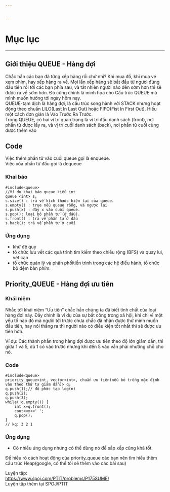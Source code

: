 ```yaml
---


---
```


<h1 id="mục-lục">Mục lục</h1>
<hr>
<h2 id="giới-thiệu-queue---hàng-đợi">Giới thiệu QUEUE - Hàng đợi</h2>
<p>Chắc hẳn các bạn đã từng xếp hàng rồi chứ nhỉ? Khi mua đồ, khi mua vé xem phim, hay xếp hàng ra về. Mọi lần xếp hàng sẽ bắt đầu từ người đứng đầu tiên rồi tới các bạn phía sau, và tất nhiên người nào đến sớm hơn thì sẽ được ra về sớm hơn. Đó cũng chính là minh họa cho Cấu trúc QUEUE mà mình muốn hướng tới ngày hôm nay.<br>
QUEUE-tạm dịch là hàng đợi, là cấu trúc song hành với STACK nhưng hoạt động theo chuẩn LILO(Last In Last Out) hoặc FIFO(Fist In First Out). Hiểu một cách đơn giản là Vào Trước Ra Trước.<br>
Trong QUEUE, có hai vị trí quan trọng là vị trí đầu danh sách (front), nơi phần tử được lấy ra, và vị trí cuối danh sách (back), nơi phần tử cuối cùng được thêm vào</p>
<h2 id="code">Code</h2>
<p>Việc thêm phần tử vào cuối queue gọi là enqueue.<br>
Việc xóa phần tử đầu gọi là dequeue</p>
<h3 id="khai-báo">Khai báo</h3>
<pre class=" language-cpp"><code class="prism  language-cpp"><span class="token macro property">#<span class="token directive keyword">include</span><span class="token string">&lt;queue&gt;</span></span>
<span class="token comment">//Ví dụ khai báo queue kiểu int  </span>
queue <span class="token operator">&lt;</span><span class="token keyword">int</span><span class="token operator">&gt;</span> s<span class="token punctuation">;</span>  
s<span class="token punctuation">.</span><span class="token function">size</span><span class="token punctuation">(</span><span class="token punctuation">)</span> <span class="token operator">:</span> trả về kích thước hiện tại của queue<span class="token punctuation">.</span>  
s<span class="token punctuation">.</span><span class="token function">empty</span><span class="token punctuation">(</span><span class="token punctuation">)</span> <span class="token operator">:</span> <span class="token boolean">true</span> nếu queue rỗng<span class="token punctuation">,</span> và ngược lại  
s<span class="token punctuation">.</span><span class="token function">push</span><span class="token punctuation">(</span>x<span class="token punctuation">)</span> <span class="token operator">:</span> đẩy x vào cuối queue<span class="token punctuation">.</span>  
s<span class="token punctuation">.</span><span class="token function">pop</span><span class="token punctuation">(</span><span class="token punctuation">)</span><span class="token operator">:</span> loại bỏ phần tử <span class="token punctuation">(</span>ở đầu<span class="token punctuation">)</span><span class="token punctuation">.</span>  
s<span class="token punctuation">.</span><span class="token function">front</span><span class="token punctuation">(</span><span class="token punctuation">)</span> <span class="token operator">:</span> trả về phần tử ở đầu  
s<span class="token punctuation">.</span><span class="token function">back</span><span class="token punctuation">(</span><span class="token punctuation">)</span><span class="token operator">:</span> trả về phần tử ở cuối
</code></pre>
<h3 id="ứng-dụng">Ứng dụng</h3>
<ul>
<li>khử đệ quy</li>
<li>tổ chức lưu vết các quá trình tìm kiếm theo chiều rộng (BFS) và quay  lui, vét cạn</li>
<li>tổ chức quản lý và phân phốitiến trình trong các hệ điều hành, tổ chức bộ  đệm bàn phím.</li>
</ul>
<h2 id="priority_queue---hàng-đợi-ưu-tiên">Priority_QUEUE - Hàng đợi ưu tiên</h2>
<h3 id="khái-niệm">Khái niệm</h3>
<p>Nhắc tới khái niệm “Ưu tiên” chắc hẳn chúng ta đã biết tính chất của loại hàng đợi này. Đây chính là ví dụ của sự bất công trong xã hội, khi chỉ vì một yếu tố nào đó mà người tới trước chưa chắc đã nhận được thứ mình muốn đầu tiên, hay nói thẳng ra thì người nào có điều kiện tốt nhất thì sẽ được ưu tiên hơn.</p>
<p>Ví dụ: Các thành phần trong hàng đợi được ưu tiên theo độ lớn giảm dần, thì giữa 1 và 5, dù 1 có vào trước nhưng khi đến 5 vào vẫn phải nhường chỗ cho nó.</p>
<h3 id="code-1">Code</h3>
<pre class=" language-cpp"><code class="prism  language-cpp"><span class="token macro property">#<span class="token directive keyword">include</span><span class="token string">&lt;queue&gt;</span></span>
priority_queue<span class="token operator">&lt;</span><span class="token keyword">int</span><span class="token punctuation">,</span> vector<span class="token operator">&lt;</span><span class="token keyword">int</span><span class="token operator">&gt;</span><span class="token punctuation">,</span> chuẩn ưu tiê<span class="token function">n</span><span class="token punctuation">(</span>nếu bỏ trống mặc định vào theo thứ tự giảm dần<span class="token punctuation">)</span><span class="token operator">&gt;</span> q<span class="token punctuation">;</span>
q<span class="token punctuation">.</span><span class="token function">push</span><span class="token punctuation">(</span><span class="token number">1</span><span class="token punctuation">)</span><span class="token punctuation">;</span><span class="token comment">// độ phức tạp log(n)</span>
q<span class="token punctuation">.</span><span class="token function">push</span><span class="token punctuation">(</span><span class="token number">2</span><span class="token punctuation">)</span><span class="token punctuation">;</span>
q<span class="token punctuation">.</span><span class="token function">push</span><span class="token punctuation">(</span><span class="token number">3</span><span class="token punctuation">)</span><span class="token punctuation">;</span>
<span class="token keyword">while</span><span class="token punctuation">(</span><span class="token operator">!</span>q<span class="token punctuation">.</span><span class="token function">empty</span><span class="token punctuation">(</span><span class="token punctuation">)</span><span class="token punctuation">)</span> <span class="token punctuation">{</span>
	<span class="token keyword">int</span> x<span class="token operator">=</span>q<span class="token punctuation">.</span><span class="token function">front</span><span class="token punctuation">(</span><span class="token punctuation">)</span><span class="token punctuation">;</span>
	cout<span class="token operator">&lt;&lt;</span>x<span class="token operator">&lt;&lt;</span><span class="token string">' '</span><span class="token punctuation">;</span>
	q<span class="token punctuation">.</span><span class="token function">pop</span><span class="token punctuation">(</span><span class="token punctuation">)</span><span class="token punctuation">;</span>
<span class="token punctuation">}</span>
<span class="token comment">// kq: 3 2 1</span>
</code></pre>
<h3 id="ứng-dụng-1">Ứng dụng</h3>
<ul>
<li>Có nhiều ứng dụng nhưng có thể dùng nó để sắp xếp cũng khá tốt.</li>
</ul>
<p>Để hiểu rõ cách hoạt động của priority_queue các bạn nên tìm hiểu thêm cấu trúc Heap(google, có thể tôi sẽ thêm vào các bài sau)</p>
<p>Luyện tập:<br>
<a href="https://www.spoj.com/PTIT/problems/P175SUME/">https://www.spoj.com/PTIT/problems/P175SUME/</a><br>
Luyện tập thêm tại SPOJ/PTIT</p>

